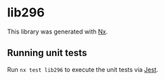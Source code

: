 # lib296

This library was generated with [Nx](https://nx.dev).

## Running unit tests

Run `nx test lib296` to execute the unit tests via [Jest](https://jestjs.io).
